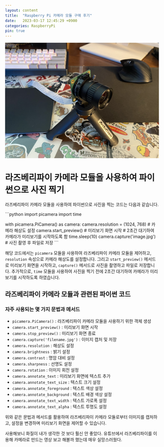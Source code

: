 ```yaml
---
layout: content
title:  "Raspberry Pi 카메라 모듈 구매 후기"
date:   2023-03-17 12:45:29 +0900
categories: RaspberryPi
pin: true
---
```


![라즈베리파이 카메라](IMG_3344.jpeg "카메라 모듈")

# 라즈베리파이 카메라 모듈을 사용하여 파이썬으로 사진 찍기

라즈베리파이 카메라 모듈을 사용하여 파이썬으로 사진을 찍는 코드는 다음과 같습니다.

\```python
import picamera
import time

with picamera.PiCamera() as camera:
    camera.resolution = (1024, 768) # 카메라 해상도 설정
    camera.start_preview() # 미리보기 화면 시작
    # 2초간 대기하여 카메라가 미리보기를 시작하도록 함
    time.sleep(10)
    camera.capture('image.jpg') # 사진 촬영 후 파일로 저장
\```

해당 코드에서는 `picamera` 모듈을 사용하여 라즈베리파이 카메라 모듈을 제어하고, `resolution` 속성으로 카메라 해상도를 설정합니다. 그리고 `start_preview()` 메서드로 미리보기 화면을 시작하고, `capture()` 메서드로 사진을 촬영하고 파일로 저장합니다. 추가적으로, `time` 모듈을 사용하여 사진을 찍기 전에 2초간 대기하여 카메라가 미리보기를 시작하도록 하였습니다.

## 라즈베리파이 카메라 모듈과 관련된 파이썬 코드

### 자주 사용되는 몇 가지 문법과 메서드

- `picamera.PiCamera()` : 라즈베리파이 카메라 모듈을 사용하기 위한 객체 생성
- `camera.start_preview()` : 미리보기 화면 시작
- `camera.stop_preview()` : 미리보기 화면 종료
- `camera.capture('filename.jpg')` : 이미지 캡처 및 저장
- `camera.resolution` : 해상도 설정
- `camera.brightness` : 밝기 설정
- `camera.contrast` : 명암 대비 설정
- `camera.sharpness` : 선명도 설정
- `camera.rotation` : 이미지 회전 설정
- `camera.annotate_text` : 미리보기 화면에 텍스트 추가
- `camera.annotate_text_size` : 텍스트 크기 설정
- `camera.annotate_foreground` : 텍스트 색상 설정
- `camera.annotate_background` : 텍스트 배경 색상 설정
- `camera.annotate_text_width` : 텍스트 가로폭 설정
- `camera.annotate_text_alpha` : 텍스트 투명도 설정

위와 같은 문법과 메서드를 활용하여 라즈베리파이 카메라 모듈로부터 이미지를 캡처하고, 설정을 변경하며 미리보기 화면을 제어할 수 있습니다.

사용해보니 화질이 내가 생각한 것 보다 훨신 안 좋았다. 유튜브에서 라즈베리파이를 이용해 카메라로 만드는 영상 보고 해볼까 했는데 매우 실망스러웠다.
